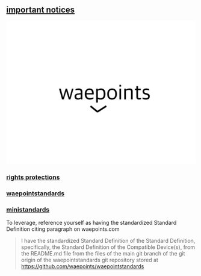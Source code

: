 ## [important notices](https://waepoints.github.io/rendereddistributedhighenergyinteractionnotices)
![Waepoints Logo](./waepoints-logo.svg)
### [rights protections](https://waepoints.github.io/rights/)
### [waepointstandards](https://waepoints.github.io/waepointstandards/)
### [ministandards](https://waepoints.github.io/ministandards/)

To leverage, reference yourself as having the standardized Standard Definition citing paragraph on waepoints.com

> I have the standardized Standard Definition of the Standard Definition, specifically, the Standard Definition of the Compatible Device(s), from the README.md file from the files of the main git branch of the git origin of the waepointstandards git repository stored at https://github.com/waepoints/waepointstandards